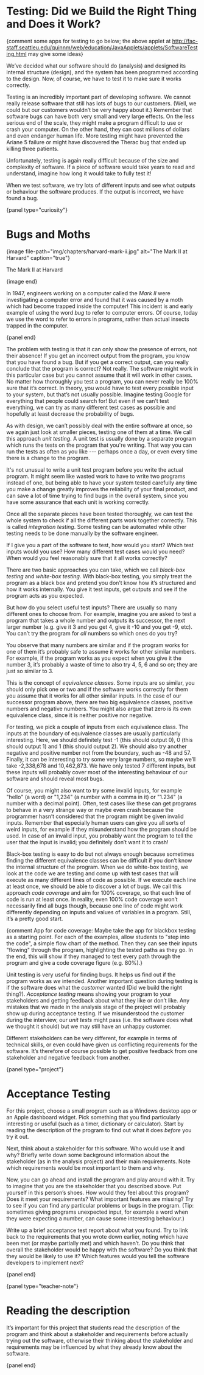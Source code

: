 # Testing: Did we Build the Right Thing and Does it Work?

{comment some apps for testing to go below; the above applet at http://fac-staff.seattleu.edu/quinnm/web/education/JavaApplets/applets/SoftwareTesting.html may give some ideas}

We’ve decided what our software should do (analysis) and designed its internal structure (design), and the system has been programmed according to the design.
Now, of course, we have to test it to make sure it works correctly.

Testing is an incredibly important part of developing software.
We cannot really release software that still has lots of bugs to our customers.
(Well, we could but our customers wouldn’t be very happy about it.) Remember that software bugs can have both very small and very large effects.
On the less serious end of the scale, they might make a program difficult to use or crash your computer.
On the other hand, they can cost millions of dollars and even endanger human life.
More testing might have prevented the Ariane 5 failure or might have discovered the Therac bug that ended up killing three patients.

Unfortunately, testing is again really difficult because of the size and complexity of software.
If a piece of software would take years to read and understand, imagine how long it would take to fully test it!

When we test software, we try lots of different inputs and see what outputs or behaviour the software produces.
If the output is incorrect, we have found a bug.

{panel type="curiosity"}

# Bugs and Moths

{image file-path="img/chapters/harvard-mark-ii.jpg" alt="The Mark II at Harvard" caption="true"}

The Mark II at Harvard

{image end}

In 1947, engineers working on a computer called the *Mark II* were investigating a computer error and found that it was caused by a moth which had become trapped inside the computer!
This incident is and early example of using the word *bug* to refer to computer errors.
Of course, today we use the word to refer to errors in programs, rather than actual insects trapped in the computer.

{panel end}

The problem with testing is that it can only show the presence of errors, not their absence!
If you get an incorrect output from the program, you know that you have found a bug.
But if you get a correct output, can you really conclude that the program is correct?
Not really.
The software might work in this particular case but you cannot assume that it will work in other cases.
No matter how thoroughly you test a program, you can never really be 100% sure that it’s correct.
In theory, you would have to test every possible input to your system, but that’s not usually possible.
Imagine testing Google for everything that people could search for!
But even if we can’t test everything, we can try as many different test cases as possible and hopefully at least decrease the probability of bugs.

As with design, we can’t possibly deal with the entire software at once, so we again just look at smaller pieces, testing one of them at a time.
We call this approach *unit testing*.
A unit test is usually done by a separate program which runs the tests on the program that you're writing.
That way you can run the tests as often as you like --- perhaps once a day, or even every time there is a change to the program.

It's not unusual to write a unit test program before you write the actual program.
It might seem like wasted work to have to write two programs instead of one, but being able to have your system tested carefully any time you make a change greatly improves the reliability of your final product, and can save a lot of time trying to find bugs in the overall system, since you have some assurance that each unit is working correctly.

Once all the separate pieces have been tested thoroughly, we can test the whole system to check if all the different parts work together correctly.
This is called *integration testing*.
Some testing can be automated while other testing needs to be done manually by the software engineer.

If I give you a part of the software to test, how would you start?
Which test inputs would you use?
How many different test cases would you need?
When would you feel reasonably sure that it all works correctly?

There are two basic approaches you can take, which we call *black-box testing* and *white-box testing*.
With black-box testing, you simply treat the program as a black box and pretend you don’t know how it’s structured and how it works internally.
You give it test inputs, get outputs and see if the program acts as you expected.

But how do you select useful test inputs?
There are usually so many different ones to choose from.
For example, imagine you are asked to test a program that takes a whole number and outputs its successor, the next larger number (e.g. give it 3 and you get 4, give it -10 and you get -9, etc).
You can’t try the program for *all* numbers so which ones do you try?

You observe that many numbers are similar and if the program works for one of them it’s probably safe to assume it works for other similar numbers.
For example, if the program works as you expect when you give it the number 3, it’s probably a waste of time to also try 4, 5, 6 and so on; they are just so similar to 3.

This is the concept of *equivalence classes*.
Some inputs are so similar, you should only pick one or two and if the software works correctly for them you assume that it works for all other similar inputs.
In the case of our successor program above, there are two big equivalence classes, positive numbers and negative numbers.
You might also argue that zero is its own equivalence class, since it is neither positive nor negative.

For testing, we pick a couple of inputs from each equivalence class.
The inputs at the boundary of equivalence classes are usually particularly interesting.
Here, we should definitely test -1 (this should output 0), 0 (this should output 1) and 1 (this should output 2).
We should also try another negative and positive number not from the boundary, such as -48 and 57.
Finally, it can be interesting to try some very large numbers, so maybe we’ll take -2,338,678 and 10,462,873.
We have only tested 7 different inputs, but these inputs will probably cover most of the interesting behaviour of our software and should reveal most bugs.

Of course, you might also want to try some invalid inputs, for example "hello" (a word) or "1,234" (a number with a comma in it) or "1.234" (a number with a decimal point).
Often, test cases like these can get programs to behave in a very strange way or maybe even crash because the programmer hasn’t considered that the program might be given invalid inputs.
Remember that especially human users can give you all sorts of weird inputs, for example if they misunderstand how the program should be used.
In case of an invalid input, you probably want the program to tell the user that the input is invalid; you definitely don’t want it to crash!

Black-box testing is easy to do but not always enough because sometimes finding the different equivalence classes can be difficult if you don’t know the internal structure of the program.
When we do white-box testing, we look at the code we are testing and come up with test cases that will execute as many different lines of code as possible.
If we execute each line at least once, we should be able to discover a lot of bugs.
We call this approach *code coverage* and aim for 100% coverage, so that each line of code is run at least once.
In reality, even 100% code coverage won’t necessarily find all bugs though, because one line of code might work differently depending on inputs and values of variables in a program.
Still, it’s a pretty good start.

{comment App for code coverage: Maybe take the app for blackbox testing as a starting point. For each of the examples, allow students to "step into the code", a simple flow chart of the method. Then they can see their inputs "flowing" through the program, highlighting the tested paths as they go. In the end, this will show if they managed to test every path through the program and give a code coverage figure (e.g. 80%).}

Unit testing is very useful for finding bugs.
It helps us find out if the program works as *we* intended.
Another important question during testing is if the software does what the *customer* wanted (Did we build the right thing?).
*Acceptance testing* means showing your program to your stakeholders and getting feedback about what they like or don’t like.
Any mistakes that we made in the analysis stage of the project will probably show up during acceptance testing.
If we misunderstood the customer during the interview, our *unit tests* might pass (i.e. the software does what we thought it should) but we may still have an unhappy customer.

Different stakeholders can be very different, for example in terms of technical skills, or even could have given us conflicting requirements for the software.
It’s therefore of course possible to get positive feedback from one stakeholder and negative feedback from another.

{panel type="project"}

# Acceptance Testing

For this project, choose a small program such as a Windows desktop app or an Apple dashboard widget.
Pick something that you find particularly interesting or useful (such as a timer, dictionary or calculator).
Start by reading the description of the program to find out what it does *before* you try it out.

Next, think about a stakeholder for this software.
Who would use it and why?
Briefly write down some background information about the stakeholder (as in the analysis project) and their main requirements.
Note which requirements would be most important to them and why.

Now, you can go ahead and install the program and play around with it.
Try to imagine that you are the stakeholder that you described above.
Put yourself in this person’s shoes.
How would they feel about this program?
Does it meet your requirements?
What important features are missing?
Try to see if you can find any particular problems or bugs in the program.
(Tip: sometimes giving programs unexpected input, for example a word when they were expecting a number, can cause some interesting behaviour.)

Write up a brief acceptance test report about what you found.
Try to link back to the requirements that you wrote down earlier, noting which have been met (or maybe partially met) and which haven’t.
Do you think that overall the stakeholder would be happy with the software?
Do you think that they would be likely to use it?
Which features would you tell the software developers to implement next?

{panel end}

{panel type="teacher-note"}

# Reading the description

It’s important for this project that students read the description of the program and think about a stakeholder and requirements before actually trying out the software, otherwise their thinking about the stakeholder and requirements may be influenced by what they already know about the software.

{panel end}
